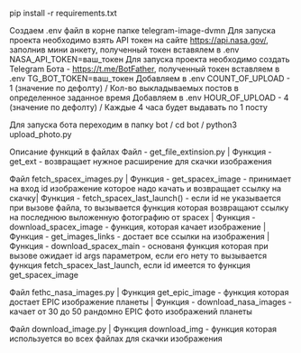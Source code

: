 pip install -r requirements.txt

Создаем .env файл в корне папке telegram-image-dvmn
Для запуска проекта необходимо взять API токен на сайте https://api.nasa.gov/, заполнив мини анкету, полученный токен вставялем в .env NASA_API_TOKEN=ваш_токен
Для запуска проекта необходимо создать Telegram Бота - https://t.me/BotFather, полученный токен вставляем в .env TG_BOT_TOKEN=ваш_токен
Добавляем в .env COUNT_OF_UPLOAD - 1 (значение по дефолту) / Кол-во выкладываемых постов в определенное заданное время
Добавляем в .env HOUR_OF_UPLOAD - 4 (значение по дефолту) / Каждые 4 часа будет выдавать по 1 посту

Для запуска бота переходим в папку bot / cd bot / python3 upload_photo.py

Описание функций в файлах
Файл - get_file_extinsion.py | Функция - get_ext - возвращает нужное расширение для скачки изображения

Файл fetch_spacex_images.py | Функция - get_spacex_image - принимает на вход id изображение которое надо качать и возвращает ссылку на скачку| Функция - fetch_spacex_last_launch() - если id не указывается при вызове файла, то вызывается функция которая возвращают ссылку на  последнюю выложенную фотографию от spacex | Функция - download_spacex_image - функция, которая качает изображение | Функция - get_images_links - достает все ссылки на изображения | Функция - download_spacex_main - основаня функция которая при вызове ожидает id args параметром, если его нету то вызывается функция fetch_spacex_last_launch, если id имеется то функция get_spacex_image

Файл fethc_nasa_images.py | Функция get_epic_image - функция которая достает EPIC изображение планеты | Функция - download_nasa_images - качает от 30 до 50 рандомно EPIC фото изображений планеты

Файл download_image.py | Функция download_img - функция которая используется во всех файлах для скачки изображения